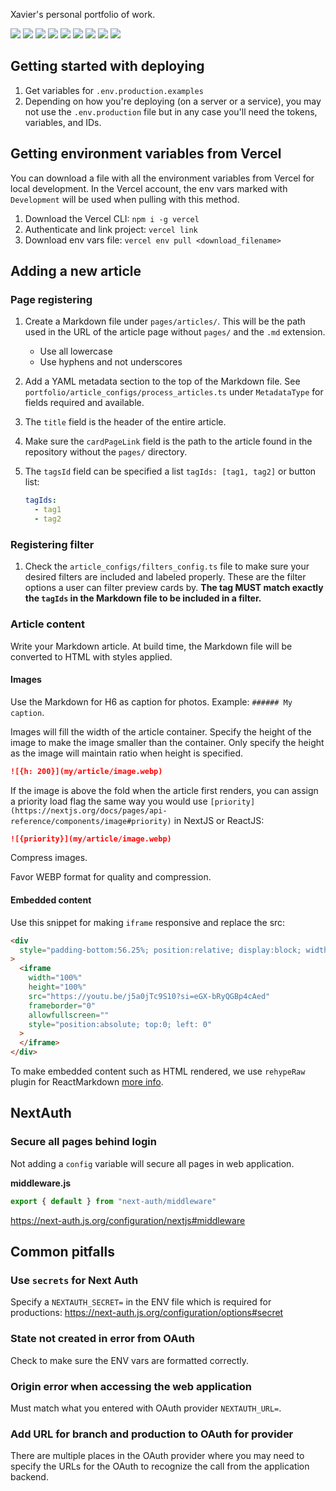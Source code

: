 Xavier's personal portfolio of work.

![](https://img.shields.io/badge/Next.js-000?logo=nextdotjs&logoColor=fff&style=for-the-badge)
![](https://img.shields.io/badge/ts--node-3178C6?style=for-the-badge&logo=ts-node&logoColor=white)
![](https://img.shields.io/badge/Node.js-43853D?style=for-the-badge&logo=node.js&logoColor=white)
![](https://img.shields.io/badge/React-20232A?style=for-the-badge&logo=react&logoColor=61DAFB)
![](https://img.shields.io/badge/Material--UI-0081CB?style=for-the-badge&logo=material-ui&logoColor=white)
![](https://img.shields.io/badge/Vercel-000000?style=for-the-badge&logo=vercel&logoColor=white)
![](https://img.shields.io/badge/npm-CB3837?style=for-the-badge&logo=npm&logoColor=white)
![](https://img.shields.io/badge/HTML-239120?style=for-the-badge&logo=html5&logoColor=white)
![](https://img.shields.io/badge/CSS-239120?&style=for-the-badge&logo=css3&logoColor=white)

## Getting started with deploying

1. Get variables for `.env.production.examples`
1. Depending on how you're deploying (on a server or a service), you may not use
   the `.env.production` file but in any case you'll need the tokens, variables,
   and IDs.

## Getting environment variables from Vercel

You can download a file with all the environment variables from Vercel for local
development. In the Vercel account, the env vars marked with `Development` will
be used when pulling with this method.

1. Download the Vercel CLI: `npm i -g vercel`
1. Authenticate and link project: `vercel link`
1. Download env vars file: `vercel env pull <download_filename>`

## Adding a new article

### Page registering

1. Create a Markdown file under `pages/articles/`. This will be the path used in
   the URL of the article page without `pages/` and the `.md` extension.

   - Use all lowercase
   - Use hyphens and not underscores

1. Add a YAML metadata section to the top of the Markdown file. See
   `portfolio/article_configs/process_articles.ts` under `MetadataType` for fields
   required and available.

1. The `title` field is the header of the entire article.
1. Make sure the `cardPageLink` field is the path to the article found in the
   repository without the `pages/` directory.

1. The `tagsId` field can be specified a list `tagIds: [tag1, tag2]` or
   button list:

   ```yaml
   tagIds:
     - tag1
     - tag2
   ```

### Registering filter

1. Check the `article_configs/filters_config.ts` file to make sure your desired
   filters are included and labeled properly. These are the filter options a
   user can filter preview cards by. **The tag MUST match exactly the `tagIds`
   in the Markdown file to be included in a filter.**

### Article content

Write your Markdown article. At build time, the Markdown file will be
converted to HTML with styles applied.

#### Images

Use the Markdown for H6 as caption for photos. Example: `###### My caption`.

Images will fill the width of the article container. Specify the height of the
image to make the image smaller than the container. Only specify the height as
the image will maintain ratio when height is specified.

```markdown
![{h: 200}](my/article/image.webp)
```

If the image is above the fold when the article first renders, you can assign a
priority load flag the same way you would use
`[priority](https://nextjs.org/docs/pages/api-reference/components/image#priority)`
in NextJS or ReactJS:

```markdown
![{priority}](my/article/image.webp)
```

Compress images.

Favor WEBP format for quality and compression.

#### Embedded content

Use this snippet for making `iframe` responsive and replace the src:

```html
<div
  style="padding-bottom:56.25%; position:relative; display:block; width: 100%"
>
  <iframe
    width="100%"
    height="100%"
    src="https://youtu.be/j5a0jTc9S10?si=eGX-bRyQGBp4cAed"
    frameborder="0"
    allowfullscreen=""
    style="position:absolute; top:0; left: 0"
  >
  </iframe>
</div>
```

To make embedded content such as HTML rendered, we use `rehypeRaw` plugin for
ReactMarkdown [more info](https://stackoverflow.com/a/70548866/8278075).

## NextAuth

### Secure all pages behind login

Not adding a `config` variable will secure all pages in web application.

**middleware.js**

```js
export { default } from "next-auth/middleware"
```

https://next-auth.js.org/configuration/nextjs#middleware

## Common pitfalls

### Use `secrets` for Next Auth

Specify a `NEXTAUTH_SECRET=` in the ENV file which is required for productions:
https://next-auth.js.org/configuration/options#secret

### State not created in error from OAuth

Check to make sure the ENV vars are formatted correctly.

### Origin error when accessing the web application

Must match what you entered with OAuth provider `NEXTAUTH_URL=`.

### Add URL for branch and production to OAuth for provider

There are multiple places in the OAuth provider where you may need to specify
the URLs for the OAuth to recognize the call from the application backend.
